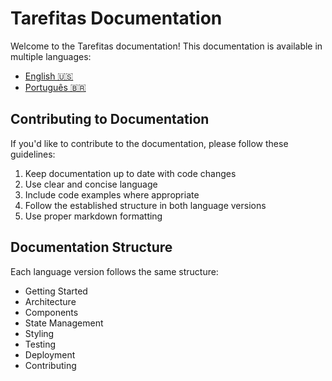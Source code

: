 # Tarefitas Documentation

Welcome to the Tarefitas documentation! This documentation is available in multiple languages:

- [English 🇺🇸](en/README.md)
- [Português 🇧🇷](pt-BR/README.md)

## Contributing to Documentation

If you'd like to contribute to the documentation, please follow these guidelines:

1. Keep documentation up to date with code changes
2. Use clear and concise language
3. Include code examples where appropriate
4. Follow the established structure in both language versions
5. Use proper markdown formatting

## Documentation Structure

Each language version follows the same structure:

- Getting Started
- Architecture
- Components
- State Management
- Styling
- Testing
- Deployment
- Contributing 